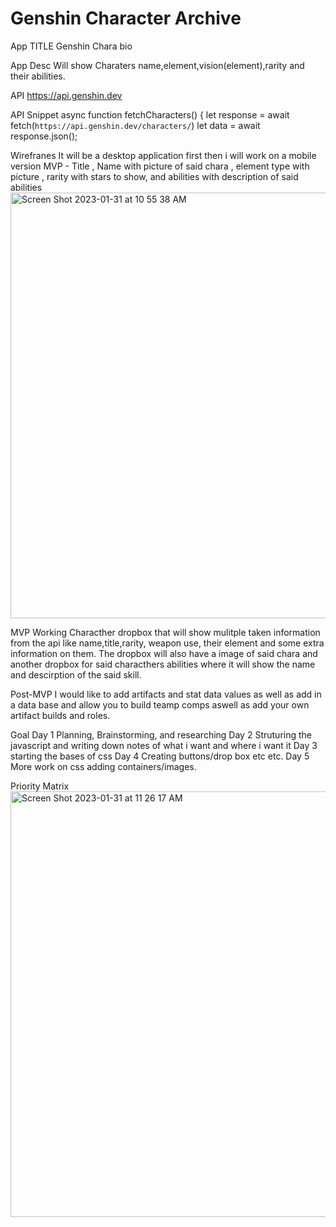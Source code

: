 # Genshin Character Archive
App TITLE 
Genshin Chara bio

App Desc
Will show Charaters name,element,vision(element),rarity and their abilities. 

API 
https://api.genshin.dev

API Snippet 
async function fetchCharacters() {
  let response = await fetch(`https://api.genshin.dev/characters/`)
  let data = await response.json();
  
Wirefranes
It will be a desktop application first then i will work on a mobile version
MVP - Title , Name with picture of said chara , element type with picture , rarity with stars to show, and abilities with description of said abilities
<img width="681" alt="Screen Shot 2023-01-31 at 10 55 38 AM" src="https://user-images.githubusercontent.com/48572820/215812358-1a6da7f3-8066-4c96-9e6a-4adee3018aef.png">

MVP
Working Characther dropbox that will show mulitple taken information from the api like name,title,rarity,
weapon use, their element and some extra information on them. The dropbox will also have a image of said chara
and another dropbox for said characthers abilities where it will show the name and descirption of the said
skill.

Post-MVP
I would like to add artifacts and stat data values as well as add in a data base and allow you to build teamp comps aswell as add your own artifact builds and roles.

Goal
Day 1 Planning, Brainstorming, and researching
Day 2 Struturing the javascript and writing down notes of what i want and where i want it
Day 3 starting the bases of css
Day 4 Creating buttons/drop box etc etc.
Day 5 More work on css adding containers/images.

Priority Matrix
<img width="681" alt="Screen Shot 2023-01-31 at 11 26 17 AM" src="https://user-images.githubusercontent.com/48572820/215820375-77e1000b-5c8a-4ee6-bede-c35719455563.png">
